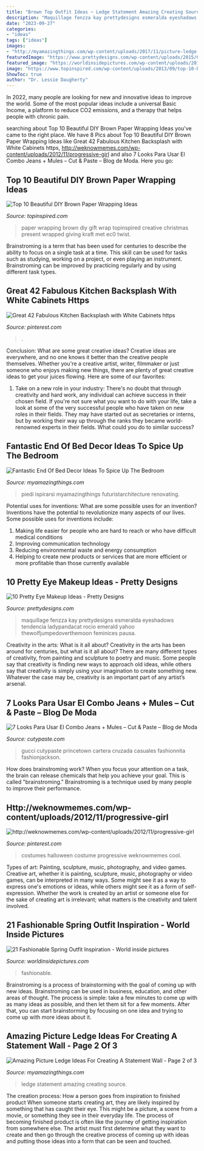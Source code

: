 ```yaml
---
title: "Brown Top Outfit Ideas ~ Ledge Statement Amazing Creating Source"
description: "Maquillage fenzza kay prettydesigns esmeralda eyeshadows tendencia ladypandacat rocio emerald yahoo thewolfjumpedoverthemoon feminices pausa"
date: "2023-09-27"
categories:
- "ideas"
tags: ["ideas"]
images:
- "http://myamazingthings.com/wp-content/uploads/2017/11/picture-ledge-8.png"
featuredImage: "https://www.prettydesigns.com/wp-content/uploads/2015/01/Green-Eye-Makeup.jpg"
featured_image: "https://worldinsidepictures.com/wp-content/uploads/2014/02/1321.jpg"
image: "https://www.topinspired.com/wp-content/uploads/2013/09/top-10-beautiful-diy-brown-paper-wrapping-ideas_03.png"
ShowToc: true
author: "Dr. Lessie Daugherty"
---
```



In 2022, many people are looking for new and innovative ideas to improve the world. Some of the most popular ideas include a universal Basic Income, a platform to reduce CO2 emissions, and a therapy that helps people with chronic pain.

	

		
searching about Top 10 Beautiful DIY Brown Paper Wrapping Ideas you've came to the right place. We have 8 Pics about Top 10 Beautiful DIY Brown Paper Wrapping Ideas like Great 42 Fabulous Kitchen Backsplash with White Cabinets https, http://weknowmemes.com/wp-content/uploads/2012/11/progressive-girl and also 7 Looks Para Usar El Combo Jeans + Mules – Cut &amp; Paste – Blog de Moda. Here you go:
		
    
## Top 10 Beautiful DIY Brown Paper Wrapping Ideas

<img loading=lazy src="https://www.topinspired.com/wp-content/uploads/2013/09/top-10-beautiful-diy-brown-paper-wrapping-ideas_03.png" onerror="this.onerror=null;this.src='https://tse2.mm.bing.net/th?id=OIP.U9gnMnHLH63mB5JQiyT-zwHaNO&amp;pid=15.1';" alt="Top 10 Beautiful DIY Brown Paper Wrapping Ideas">

_Source: topinspired.com_

>paper wrapping brown diy gift wrap topinspired creative christmas present wrapped giving kraft met ec0 twist. 

	

Brainstroming is a term that has been used for centuries to describe the ability to focus on a single task at a time. This skill can be used for tasks such as studying, working on a project, or even playing an instrument. Brainstroming can be improved by practicing regularly and by using different task types.

    
## Great 42 Fabulous Kitchen Backsplash With White Cabinets Https

<img loading=lazy src="https://i.pinimg.com/736x/d3/af/b6/d3afb6c67adc34984ed6bd3cd154dc43.jpg" onerror="this.onerror=null;this.src='https://tse2.mm.bing.net/th?id=OIP.coLsAc--pK4KujPynW-NKQHaJ4&amp;pid=15.1';" alt="Great 42 Fabulous Kitchen Backsplash with White Cabinets https">

_Source: pinterest.com_

>. 

	

Conclusion: What are some great creative ideas?
Creative ideas are everywhere, and no one knows it better than the creative people themselves. Whether you're a creative artist, writer, filmmaker or just someone who enjoys making new things, there are plenty of great creative ideas to get your juices flowing. Here are some of our favorites: 
1. Take on a new role in your industry: There's no doubt that through creativity and hard work, any individual can achieve success in their chosen field. If you're not sure what you want to do with your life, take a look at some of the very successful people who have taken on new roles in their fields. They may have started out as secretaries or interns, but by working their way up through the ranks they became world-renowned experts in their fields. What could you do to similar success? 


    
## Fantastic End Of Bed Decor Ideas To Spice Up The Bedroom

<img loading=lazy src="http://myamazingthings.com/wp-content/uploads/2017/11/bed-decor-3-.jpg" onerror="this.onerror=null;this.src='https://tse1.mm.bing.net/th?id=OIP.K2gNvQj5Ye8aeECoEtplVgHaE7&amp;pid=15.1';" alt="Fantastic End Of Bed Decor Ideas To Spice Up The Bedroom">

_Source: myamazingthings.com_

>piedi ispirarsi myamazingthings futuristarchitecture renovating. 

	

Potential uses for inventions: What are some possible uses for an invention?
Inventions have the potential to revolutionize many aspects of our lives. Some possible uses for inventions include: 
1. Making life easier for people who are hard to reach or who have difficult medical conditions 
2. Improving communication technology 
3. Reducing environmental waste and energy consumption 
4. Helping to create new products or services that are more efficient or more profitable than those currently available 

    
## 10 Pretty Eye Makeup Ideas - Pretty Designs

<img loading=lazy src="https://www.prettydesigns.com/wp-content/uploads/2015/01/Green-Eye-Makeup.jpg" onerror="this.onerror=null;this.src='https://tse2.mm.bing.net/th?id=OIP.5we44QCtUlO2DS308Z3R7AHaMx&amp;pid=15.1';" alt="10 Pretty Eye Makeup Ideas - Pretty Designs">

_Source: prettydesigns.com_

>maquillage fenzza kay prettydesigns esmeralda eyeshadows tendencia ladypandacat rocio emerald yahoo thewolfjumpedoverthemoon feminices pausa. 

	

Creativity in the arts: What is it all about?
Creativity in the arts has been around for centuries, but what is it all about? There are many different types of creativity, from painting and sculpture to poetry and music. Some people say that creativity is finding new ways to approach old ideas, while others say that creativity is simply using your imagination to create something new. Whatever the case may be, creativity is an important part of any artist’s arsenal.

    
## 7 Looks Para Usar El Combo Jeans + Mules – Cut &amp; Paste – Blog De Moda

<img loading=lazy src="https://www.cutypaste.com/wp-content/uploads/2019/10/2-28.jpg" onerror="this.onerror=null;this.src='https://tse4.mm.bing.net/th?id=OIP.xO0EIDoTiv2OAHrBiy1wKAHaLH&amp;pid=15.1';" alt="7 Looks Para Usar El Combo Jeans + Mules – Cut &amp; Paste – Blog de Moda">

_Source: cutypaste.com_

>gucci cutypaste princetown cartera cruzada casuales fashionnita fashionjackson. 

	

How does brainstroming work?
When you focus your attention on a task, the brain can release chemicals that help you achieve your goal. This is called "brainstroming." Brainstroming is a technique used by many people to improve their performance.

    
## Http://weknowmemes.com/wp-content/uploads/2012/11/progressive-girl

<img loading=lazy src="https://i.pinimg.com/736x/43/30/56/433056124c262b96ea531ae0b1e612fa--old-halloween-costumes-epic-costumes.jpg" onerror="this.onerror=null;this.src='https://tse1.mm.bing.net/th?id=OIP.jxDULSlIz6z_5rMpVt1yigHaKD&amp;pid=15.1';" alt="http://weknowmemes.com/wp-content/uploads/2012/11/progressive-girl">

_Source: pinterest.com_

>costumes halloween costume progressive weknowmemes cool. 

	

Types of art: Painting, sculpture, music, photography, and video games.
Creative art, whether it is painting, sculpture, music, photography or video games, can be interpreted in many ways. Some might see it as a way to express one's emotions or ideas, while others might see it as a form of self-expression. Whether the work is created by an artist or someone else for the sake of creating art is irrelevant; what matters is the creativity and talent involved.

    
## 21 Fashionable Spring Outfit Inspiration - World Inside Pictures

<img loading=lazy src="https://worldinsidepictures.com/wp-content/uploads/2014/02/1321.jpg" onerror="this.onerror=null;this.src='https://tse3.mm.bing.net/th?id=OIP.gtmA_6-FsiPJ9LJGksmDpQHaK3&amp;pid=15.1';" alt="21 Fashionable Spring Outfit Inspiration - World inside pictures">

_Source: worldinsidepictures.com_

>fashionable. 

	

Brainstroming is a process of brainstorming with the goal of coming up with new ideas. Brainstroming can be used in business, education, and other areas of thought. The process is simple: take a few minutes to come up with as many ideas as possible, and then let them sit for a few moments. After that, you can start brainstorming by focusing on one idea and trying to come up with more ideas about it.

    
## Amazing Picture Ledge Ideas For Creating A Statement Wall - Page 2 Of 3

<img loading=lazy src="http://myamazingthings.com/wp-content/uploads/2017/11/picture-ledge-8.png" onerror="this.onerror=null;this.src='https://tse4.mm.bing.net/th?id=OIP.LyQ3S8lWwuxkbIGhGRiXLgHaLH&amp;pid=15.1';" alt="Amazing Picture Ledge Ideas For Creating A Statement Wall - Page 2 of 3">

_Source: myamazingthings.com_

>ledge statement amazing creating source. 

	

The creation process: How a person goes from inspiration to finished product
When someone starts creating art, they are likely inspired by something that has caught their eye. This might be a picture, a scene from a movie, or something they see in their everyday life. The process of becoming finished product is often like the journey of getting inspiration from somewhere else. The artist must first determine what they want to create and then go through the creative process of coming up with ideas and putting those ideas into a form that can be seen and touched.

